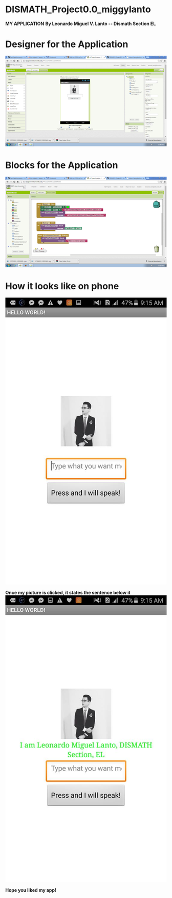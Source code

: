 # DISMATH_Project0.0_miggylanto
**MY APPLICATION**
**By Leonardo Miguel V. Lanto -- Dismath Section EL**

# Designer for the Application
![alt text](https://raw.githubusercontent.com/DeLaSalleUniversity-Manila-DISMATH-t216/DISMATH_Project0.0_miggylanto/master/Designer.png)

# Blocks for the Application
![alt text](https://raw.githubusercontent.com/DeLaSalleUniversity-Manila-DISMATH-t216/DISMATH_Project0.0_miggylanto/master/Blocks.png)

# How it looks like on phone
![alt text](https://raw.githubusercontent.com/DeLaSalleUniversity-Manila-DISMATH-t216/DISMATH_Project0.0_miggylanto/master/12769433_1282624918419769_1689439076_n.jpg)

**Once my picture is clicked, it states the sentence below it**
![alt text](https://raw.githubusercontent.com/DeLaSalleUniversity-Manila-DISMATH-t216/DISMATH_Project0.0_miggylanto/master/12782561_1282624935086434_1084088366_n.jpg)

**Hope you liked my app!**
